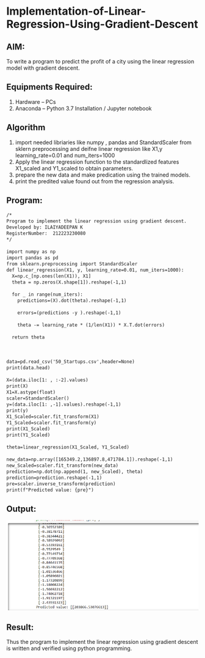 # Implementation-of-Linear-Regression-Using-Gradient-Descent

## AIM:
To write a program to predict the profit of a city using the linear regression model with gradient descent.

## Equipments Required:
1. Hardware – PCs
2. Anaconda – Python 3.7 Installation / Jupyter notebook

## Algorithm
1. import needed libriaries like numpy , pandas and StandardScaler from sklern preprocessing and deifne linear regression like X1,y learning_rate=0.01 and num_iters=1000
2. Apply the linear regression function to the standardlized features X1_scaled and Y1_scaled  to obtain parameters.
3. prepare the new data and make predication using the trained models.
4. print the predited value found out from the regression analysis.

## Program:
```
/*
Program to implement the linear regression using gradient descent.
Developed by: ILAIYADEEPAN K
RegisterNumber:  212223230080
*/

import numpy as np
import pandas as pd
from sklearn.preprocessing import StandardScaler
def linear_regression(X1, y, learning_rate=0.01, num_iters=1000):
  X=np.c_[np.ones(len(X1)), X1]
  theta = np.zeros(X.shape[1]).reshape(-1,1)

  for _ in range(num_iters):
    predictions=(X).dot(theta).reshape(-1,1)

    errors=(predictions -y ).reshape(-1,1)

    theta -= learning_rate * (1/len(X1)) * X.T.dot(errors)

  return theta



data=pd.read_csv('50_Startups.csv',header=None)
print(data.head)

X=(data.iloc[1: , :-2].values)
print(X)
X1=X.astype(float)
scaler=StandardScaler()
y=(data.iloc[1: ,-1].values).reshape(-1,1)
print(y)
X1_Scaled=scaler.fit_transform(X1)
Y1_Scaled=scaler.fit_transform(y)
print(X1_Scaled)
print(Y1_Scaled)

theta=linear_regression(X1_Scaled, Y1_Scaled)

new_data=np.array([165349.2,136897.8,471784.1]).reshape(-1,1)
new_Scaled=scaler.fit_transform(new_data)
prediction=np.dot(np.append(1, new_Scaled), theta)
prediction=prediction.reshape(-1,1)
pre=scaler.inverse_transform(prediction)
print(f"Predicted value: {pre}")
```

## Output:
![alt text](image.png)


## Result:
Thus the program to implement the linear regression using gradient descent is written and verified using python programming.

